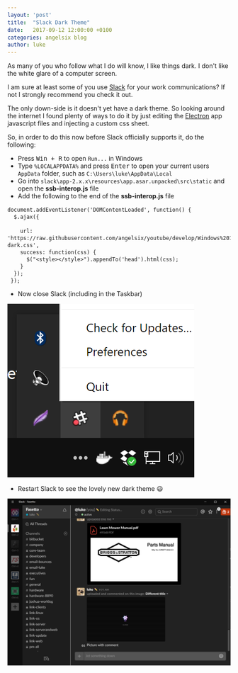 ```yaml
---
layout: 'post'
title:  "Slack Dark Theme"
date:   2017-09-12 12:00:00 +0100
categories: angelsix blog
author: luke
---
```

As many of you who follow what I do will know, I like things dark. I don't like the white glare of a computer screen.

I am sure at least some of you use [Slack](http://www.slack.com) for your work communications? If not I strongly recommend you check it out.

The only down-side is it doesn't yet have a dark theme. So looking around the internet I found plenty of ways to do it by just editing the [Electron](https://electron.atom.io/) app javascript files and injecting a custom css sheet.

So, in order to do this now before Slack officially supports it, do the following:

 - Press <kbd>Win + R</kbd> to open `Run...` in Windows
 - Type `%LOCALAPPDATA%` and press <kbd>Enter</kbd> to open your current users `AppData` folder, such as `C:\Users\luke\AppData\Local`
 - Go into `slack\app-2.x.x\resources\app.asar.unpacked\src\static` and open the **ssb-interop.js** file
 - Add the following to the end of the **ssb-interop.js** file

```
document.addEventListener('DOMContentLoaded', function() {
  $.ajax({
    
    url: 'https://raw.githubusercontent.com/angelsix/youtube/develop/Windows%2010%20Dark%20Theme/Slack/slack-dark.css',
    success: function(css) {
      $("<style></style>").appendTo('head').html(css);
    }
  }); 
 });
```

 - Now close Slack (including in the Taskbar)

 ![taskbar-image](/images/posts/2017-09-12-slack-dark-theme/close-slack.png "Slack Taskbar")

 - Restart Slack to see the lovely new dark theme :smiley:

 ![slack-dark](/images/posts/2017-09-12-slack-dark-theme/dark-slack.png "Slack Dark")
